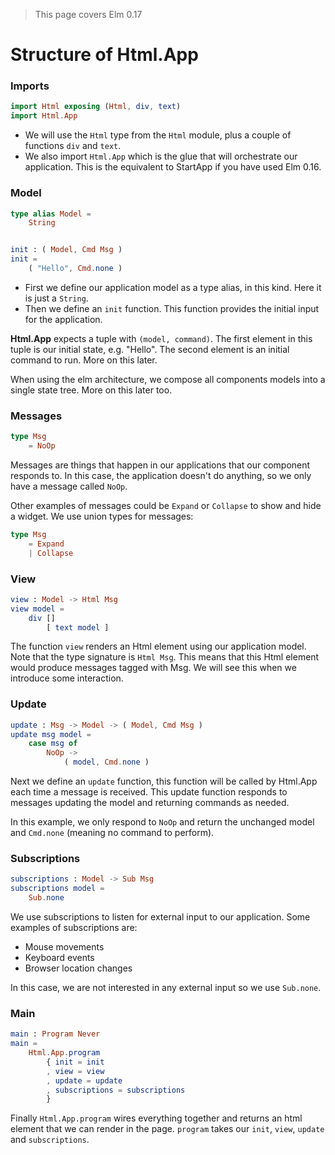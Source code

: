 > This page covers Elm 0.17

# Structure of Html.App

### Imports

```elm
import Html exposing (Html, div, text)
import Html.App
```

- We will use the `Html` type from the `Html` module, plus a couple of functions `div` and `text`.
- We also import `Html.App` which is the glue that will orchestrate our application. This is the equivalent to StartApp if you have used Elm 0.16. 

### Model

```elm
type alias Model =
    String


init : ( Model, Cmd Msg )
init =
    ( "Hello", Cmd.none )
```

- First we define our application model as a type alias, in this kind. Here it is just a `String`.
- Then we define an `init` function. This function provides the initial input for the application. 

__Html.App__ expects a tuple with `(model, command)`. The first element in this tuple is our initial state, e.g. "Hello". The second element is an initial command to run. More on this later.

When using the elm architecture, we compose all components models into a single state tree. More on this later too.

### Messages

```elm
type Msg
    = NoOp
```

Messages are things that happen in our applications that our component responds to. In this case, the application doesn't do anything, so we only have a message called `NoOp`.

Other examples of messages could be `Expand` or `Collapse` to show and hide a widget. We use union types for messages:

```elm
type Msg
    = Expand
    | Collapse
```

### View

```elm
view : Model -> Html Msg
view model =
    div []
        [ text model ]
```

The function `view` renders an Html element using our application model. Note that the type signature is `Html Msg`. This means that this Html element would produce messages tagged with Msg. We will see this when we introduce some interaction.

### Update

```elm
update : Msg -> Model -> ( Model, Cmd Msg )
update msg model =
    case msg of
        NoOp ->
            ( model, Cmd.none )
```

Next we define an `update` function, this function will be called by Html.App each time a message is received. This update function responds to messages updating the model and returning commands as needed. 

In this example, we only respond to `NoOp` and return the unchanged model and `Cmd.none` (meaning no command to perform).

### Subscriptions

```elm
subscriptions : Model -> Sub Msg
subscriptions model =
    Sub.none
```

We use subscriptions to listen for external input to our application. Some examples of subscriptions are:

- Mouse movements
- Keyboard events
- Browser location changes

In this case, we are not interested in any external input so we use `Sub.none`.

### Main

```elm
main : Program Never
main =
    Html.App.program
        { init = init
        , view = view
        , update = update
        , subscriptions = subscriptions
        }
```

Finally `Html.App.program` wires everything together and returns an html element that we can render in the page. `program` takes our `init`, `view`, `update` and `subscriptions`.






 
